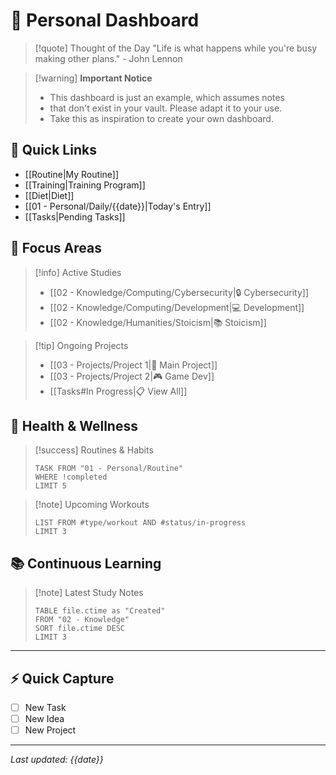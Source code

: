 # 🎯 Personal Dashboard

> [!quote] Thought of the Day
> "Life is what happens while you're busy making other plans." - John Lennon

> [!warning] **Important Notice**
> - This dashboard is just an example, which assumes notes
> - that don't exist in your vault. Please adapt it to your use.
> - Take this as inspiration to create your own dashboard.


## 🌅 Quick Links
- [[Routine|My Routine]] 
- [[Training|Training Program]] 
- [[Diet|Diet]] 
- [[01 - Personal/Daily/{{date}}|Today's Entry]] 
- [[Tasks|Pending Tasks]]

## 🎯 Focus Areas

> [!info] Active Studies
> - [[02 - Knowledge/Computing/Cybersecurity|🔒 Cybersecurity]]
> - [[02 - Knowledge/Computing/Development|💻 Development]]
> - [[02 - Knowledge/Humanities/Stoicism|📚 Stoicism]]

> [!tip] Ongoing Projects
> - [[03 - Projects/Project 1|🚀 Main Project]]
> - [[03 - Projects/Project 2|🎮 Game Dev]]
> - [[Tasks#In Progress|📋 View All]]

## 💪 Health & Wellness

> [!success] Routines & Habits
> ```dataview
> TASK FROM "01 - Personal/Routine"
> WHERE !completed
> LIMIT 5
> ```

> [!note] Upcoming Workouts
> ```dataview
> LIST FROM #type/workout AND #status/in-progress
> LIMIT 3
> ```

## 📚 Continuous Learning

> [!note] Latest Study Notes
> ```dataview
> TABLE file.ctime as "Created"
> FROM "02 - Knowledge"
> SORT file.ctime DESC
> LIMIT 3
> ```

---
## ⚡ Quick Capture
- [ ] New Task
- [ ] New Idea
- [ ] New Project

---
*Last updated: {{date}}*
